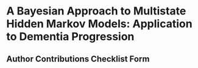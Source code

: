 # A Bayesian Approach to Multistate Hidden Markov Models: Application to Dementia Progression


## Author Contributions Checklist Form